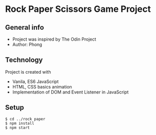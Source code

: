 # Rock Paper Scissors Game Project
## General info
* Project was inspired by The Odin Project
* Author: Phong

## Technology
Project is created with
* Vanila, ES6 JavaScript 
* HTML, CSS basics animation
* Implementation of DOM and Event Listener in JavaScript

## Setup
```
$ cd ../rock paper
$ npm install
$ npm start
```
